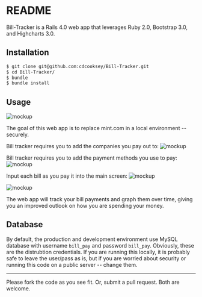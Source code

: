 # README

Bill-Tracker is a Rails 4.0 web app that leverages Ruby 2.0, Bootstrap 3.0, and Highcharts 3.0.  

## **Installation**
```bash
$ git clone git@github.com:cdcooksey/Bill-Tracker.git
$ cd Bill-Tracker/
$ bundle
$ bundle install
```

## **Usage**

![mockup](https://raw.github.com/wiki/cdcooksey/Bill-Tracker/img/highcharts-02.png)

The goal of this web app is to replace mint.com in a local environment -- securely.  

Bill tracker requires you to add the companies you pay out to:
![mockup](https://raw.github.com/wiki/cdcooksey/Bill-Tracker/img/Companies-02.png)

Bill tracker requires you to add the payment methods you use to pay:
![mockup](https://raw.github.com/wiki/cdcooksey/Bill-Tracker/img/Methods-02.png)

Input each bill as you pay it into the main screen:
![mockup](https://raw.github.com/wiki/cdcooksey/Bill-Tracker/img/Payments-01.png)

![mockup](https://raw.github.com/wiki/cdcooksey/Bill-Tracker/img/Payments-02.png)


The web app will track your bill payments and graph them over time, giving you an improved outlook on how you are spending your money. 

## **Database**

By default, the production and development environment use MySQL database with username ```bill_pay``` and password ```bill_pay```.  Obviously, these are the distrubtion credentials.  If you are running this locally, it is probably safe to leave the user/pass as is, but if you are worried about security or running this code on a public server -- change them.

***

Please fork the code as you see fit.  Or, submit a pull request.  Both are welcome.
